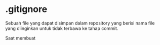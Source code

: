 # .gitignore

Sebuah file yang dapat disimpan dalam repository yang berisi nama file yang diinginkan untuk tidak terbawa ke tahap commit.

Saat membuat 